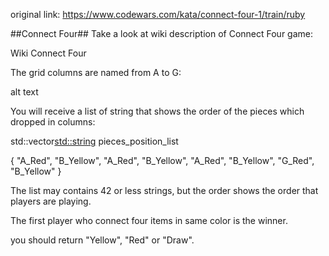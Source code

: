 original link: https://www.codewars.com/kata/connect-four-1/train/ruby

##Connect Four##
Take a look at wiki description of Connect Four game:

Wiki Connect Four

The grid columns are named from A to G:

alt text

You will receive a list of string that shows the order of the pieces which dropped in columns:

std::vector<std::string> pieces_position_list

{
  "A_Red",
  "B_Yellow",
  "A_Red",
  "B_Yellow",
  "A_Red",
  "B_Yellow",
  "G_Red",
  "B_Yellow"
}

The list may contains 42 or less strings, but the order shows the order that players are playing.

The first player who connect four items in same color is the winner.

you should return "Yellow", "Red" or "Draw".